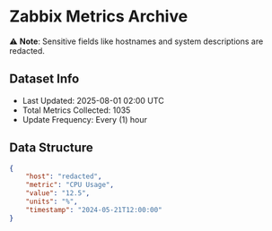 # Zabbix Metrics Archive

⚠️ **Note**: Sensitive fields like hostnames and system descriptions are redacted.

## Dataset Info
- Last Updated: 2025-08-01 02:00 UTC
- Total Metrics Collected: 1035
- Update Frequency: Every (1) hour

## Data Structure
```json
{
    "host": "redacted",
    "metric": "CPU Usage",
    "value": "12.5",
    "units": "%",
    "timestamp": "2024-05-21T12:00:00"
}
```

